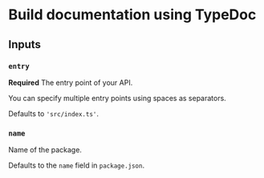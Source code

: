 # Build documentation using TypeDoc

## Inputs

### `entry`

**Required** The entry point of your API.

You can specify multiple entry points using spaces as separators.

Defaults to `'src/index.ts'`.

### `name`

Name of the package.

Defaults to the `name` field in `package.json`.
